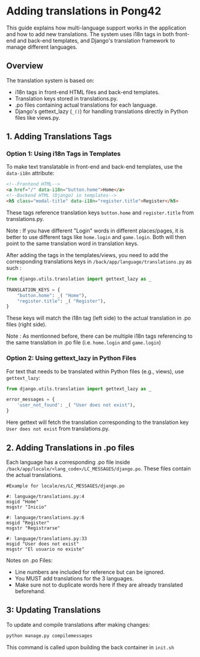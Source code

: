 # Adding translations in Pong42

This guide explains how multi-language support works in the application and how to add new translations. The system uses i18n tags in both front-end and back-end templates, and Django's translation framework to manage different languages.

## Overview

The translation system is based on:
- i18n tags in front-end HTML files and back-end templates.
- Translation keys stored in translations.py.
- .po files containing actual translations for each language.
- Django's gettext_lazy (`_()`) for handling translations directly in Python files like views.py.

## 1. Adding Translations Tags

### Option 1: Using i18n Tags in Templates
To make text translatable in front-end and back-end templates, use the `data-i18n` attribute:

```html
<!--Frontend HTML-->
<a href="/" data-i18n="button.home">Home</a>
<!--Backend HTML (Django) in templates-->
<h5 class="modal-title" data-i18n="register.title">Register</h5>
```

These tags reference translation keys `button.home` and `register.title` from translations.py.

Note : If you have different "Login" words in different places/pages, it is better to use different tags like `home.login` and `game.login`. Both will then point to the same translation word in translation keys.


After adding the tags in the templates/views, you need to add the corresponding translations keys in `/back/app/language/translations.py` as such : 

```python
from django.utils.translation import gettext_lazy as _

TRANSLATION_KEYS = {
    "button.home": _( "Home"),
    "register.title": _( "Register"),
}
```

These keys will match the i18n tag (left side) to the actual translation in .po files (right side).

Note : As mentionned before, there can be multiple i18n tags referencing to the same translation in .po file (i.e. `home.login` and `game.login`)

### Option 2: Using gettext_lazy in Python Files
For text that needs to be translated within Python files (e.g., views), use `gettext_lazy`:

```python
from django.utils.translation import gettext_lazy as _

error_messages = {
    'user_not_found': _( "User does not exist"),
}
```

Here gettext will fetch the translation corresponding to the translation key `User does not exist` from translations.py.

## 2. Adding Translations in .po files

Each language has a corresponding .po file inside `/back/app/locale/<lang_code>/LC_MESSAGES/django.po`. These files contain the actual translations.

```
#Example for locale/es/LC_MESSAGES/django.po

#: language/translations.py:4
msgid "Home"
msgstr "Inicio"

#: language/translations.py:6
msgid "Register"
msgstr "Registrarse"

#: language/translations.py:33
msgid "User does not exist"
msgstr "El usuario no existe"
```

Notes on .po Files:
- Line numbers are included for reference but can be ignored.
- You MUST add translations for the 3 languages.
- Make sure not to duplicate words here if they are already translated beforehand.

## 3: Updating Translations
To update and compile translations after making changes:

```python
python manage.py compilemessages
```

This command is called upon building the back container in `init.sh`